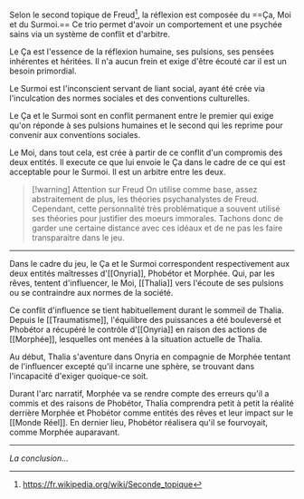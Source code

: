 Selon le second topique de Freud[^1], la réflexion est composée du ==Ça, Moi et du Surmoi.== Ce trio permet d'avoir un comportement et une psychée sains via un système de conflit et d'arbitre.

Le Ça est l'essence de la réflexion humaine, ses pulsions, ses pensées inhérentes et héritées. Il n'a aucun frein et exige d'être écouté car il est un besoin primordial.

Le Surmoi est l'inconscient servant de liant social, ayant été crée via l'inculcation des normes sociales et des conventions culturelles.

Le Ça et le Surmoi sont en conflit permanent entre le premier qui exige qu'on réponde à ses pulsions humaines et le second qui les reprime pour convenir aux conventions sociales.

Le Moi, dans tout cela, est crée à partir de ce conflit d'un compromis des deux entités. Il execute ce que lui envoie le Ça dans le cadre de ce qui est acceptable pour le Surmoi. Il est un arbitre entre les deux.

> [!warning] Attention sur Freud
> On utilise comme base, assez abstraitement de plus, les théories psychanalystes de Freud. Cependant, cette personnalité très problématique a souvent utilisé ses théories pour justifier des moeurs immorales. Tachons donc de garder une certaine distance avec ces idéaux et de ne pas les faire transparaitre dans le jeu.

---

Dans le cadre du jeu, le Ça et le Surmoi correspondent respectivement aux deux entités maîtresses d'[[Onyria]], Phobétor et Morphée. Qui, par les rêves, tentent d'influencer, le Moi, [[Thalia]] vers l'écoute de ses pulsions ou se contraindre aux normes de la société. 

Ce conflit d'influence se tient habituellement durant le sommeil de Thalia. Depuis le [[Traumatisme]], l'équilibre des puissances a été bouleversé et Phobétor a récupéré le contrôle d'[[Onyria]] en raison des actions de [[Morphée]], lesquelles ont menées à la situation actuelle de Thalia.  

Au début, Thalia s'aventure dans Onyria en compagnie de Morphée tentant de l'influencer excepté qu'il incarne une sphère, se trouvant dans l'incapacité d'exiger quoique-ce soit. 

Durant l'arc narratif, Morphée va se rendre compte des erreurs qu'il a commis et des raisons de Phobétor, Thalia comprendra petit à petit la réalité derrière Morphée et Phobétor comme entités des rêves et leur impact sur le [[Monde Réel]]. En dernier lieu, Phobétor réalisera qu'il se fourvoyait, comme Morphée auparavant.

---

*La conclusion...*

[^1]: https://fr.wikipedia.org/wiki/Seconde_topique
